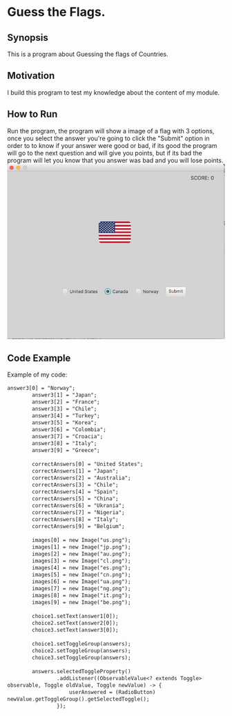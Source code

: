 # Guess the Flags.

## Synopsis
This is a program about Guessing the flags of Countries.

## Motivation
I build this program to test my knowledge about the content of my module.

## How to Run
Run the program, the program will show a image of a flag with 3 options, once you select the answer you're going to click the "Submit" option in order to 
to know if your answer were good or bad, if its good the program will go to the next question and will give you points, but if its bad the program will let 
you know that you answer was bad and you will lose points.
![image](https://github.com/JLopez-dev/CSCI_1110_OOP_Coursework/blob/master/sample.png)

## Code Example
Example of my code: 
```
answer3[0] = "Norway";
        answer3[1] = "Japan";
        answer3[2] = "France";
        answer3[3] = "Chile";
        answer3[4] = "Turkey";
        answer3[5] = "Korea";
        answer3[6] = "Colombia";
        answer3[7] = "Croacia";
        answer3[8] = "Italy";
        answer3[9] = "Greece";

        correctAnswers[0] = "United States";
        correctAnswers[1] = "Japan";
        correctAnswers[2] = "Australia";
        correctAnswers[3] = "Chile";
        correctAnswers[4] = "Spain";
        correctAnswers[5] = "China";
        correctAnswers[6] = "Ukrania";
        correctAnswers[7] = "Nigeria";
        correctAnswers[8] = "Italy";
        correctAnswers[9] = "Belgium";

        images[0] = new Image("us.png");
        images[1] = new Image("jp.png");
        images[2] = new Image("au.png");
        images[3] = new Image("cl.png");
        images[4] = new Image("es.png");
        images[5] = new Image("cn.png");
        images[6] = new Image("ua.png");
        images[7] = new Image("ng.png");
        images[8] = new Image("it.png");
        images[9] = new Image("be.png");

        choice1.setText(answer1[0]);
        choice2.setText(answer2[0]);
        choice3.setText(answer3[0]);

        choice1.setToggleGroup(answers);
        choice2.setToggleGroup(answers);
        choice3.setToggleGroup(answers);

        answers.selectedToggleProperty()
                .addListener((ObservableValue<? extends Toggle> observable, Toggle oldValue, Toggle newValue) -> {
                    userAnswered = (RadioButton) newValue.getToggleGroup().getSelectedToggle();
                });
```
